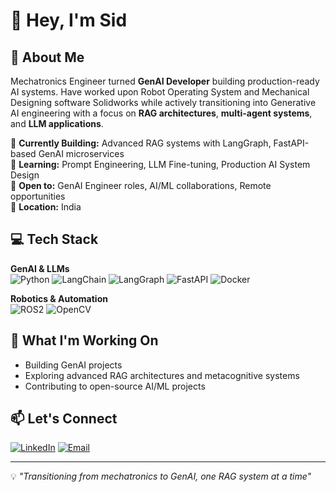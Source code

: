 # 👋 Hey, I'm Sid

## 🚀 About Me
Mechatronics Engineer turned **GenAI Developer** building production-ready AI systems. Have worked upon Robot Operating System and Mechanical Designing software Solidworks while actively transitioning into Generative AI engineering with a focus on **RAG architectures**, **multi-agent systems**, and **LLM applications**.

🔭 **Currently Building:** Advanced RAG systems with LangGraph, FastAPI-based GenAI microservices  
🌱 **Learning:** Prompt Engineering, LLM Fine-tuning, Production AI System Design  
💼 **Open to:** GenAI Engineer roles, AI/ML collaborations, Remote opportunities  
📍 **Location:** India

## 💻 Tech Stack

**GenAI & LLMs**  
![Python](https://img.shields.io/badge/-Python-3776AB?style=flat&logo=python&logoColor=white)
![LangChain](https://img.shields.io/badge/-LangChain-121212?style=flat)
![LangGraph](https://img.shields.io/badge/-LangGraph-121212?style=flat)
![FastAPI](https://img.shields.io/badge/-FastAPI-009688?style=flat&logo=fastapi&logoColor=white)
![Docker](https://img.shields.io/badge/-Docker-2496ED?style=flat&logo=docker&logoColor=white)

**Robotics & Automation**  
![ROS2](https://img.shields.io/badge/-ROS2-22314E?style=flat&logo=ros&logoColor=white)
![OpenCV](https://img.shields.io/badge/-OpenCV-5C3EE8?style=flat&logo=opencv&logoColor=white)


## 🎯 What I'm Working On

- Building  GenAI projects 
- Exploring advanced RAG architectures and metacognitive systems
- Contributing to open-source AI/ML projects

## 📫 Let's Connect

[![LinkedIn](https://img.shields.io/badge/-LinkedIn-0A66C2?style=flat&logo=linkedin&logoColor=white)]([your-linkedin](https://www.linkedin.com/in/siddhant-diwaker-0706a321a/))
[![Email](https://img.shields.io/badge/-Email-EA4335?style=flat&logo=gmail&logoColor=white)](mailto:siddhantdiwaker.sd@gmail.com)

---
💡 *"Transitioning from mechatronics to GenAI, one RAG system at a time"*
